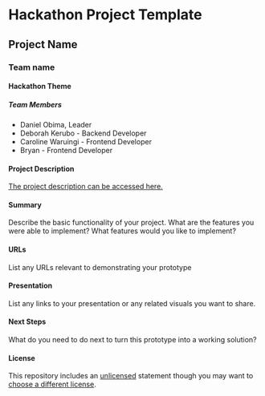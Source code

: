 # Hackathon Project Template

## Project Name

### Team name

#### Hackathon Theme

##### Team Members

- Daniel Obima, Leader
- Deborah Kerubo - Backend Developer
- Caroline Waruingi - Frontend Developer
- Bryan - Frontend Developer
  
#### Project Description

[The project description can be accessed here.](https://docs.google.com/document/d/1HTjhCnnI__dGafjPN61USJAPzMTwo52-aU1Z6KPH6Y4/edit?usp=sharing)

#### Summary

Describe the basic functionality of your project. What are the features you were able to implement? What features would you like to implement?

#### URLs

List any URLs relevant to demonstrating your prototype

#### Presentation

List any links to your presentation or any related visuals you want to share.

#### Next Steps

What do you need to do next to turn this prototype into a working solution?

#### License

This repository includes an [unlicensed](http://unlicense.org/) statement though you may want to [choose a different license](https://choosealicense.com/).
